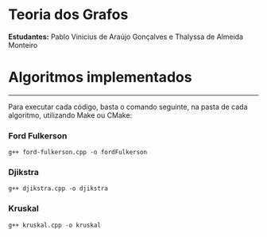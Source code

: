 # Teoria dos Grafos
**Estudantes:** Pablo Vinicius de Araújo Gonçalves e Thalyssa de Almeida Monteiro

# Algoritmos implementados

---
Para executar cada código, basta o comando seguinte, na pasta de cada algoritmo, utilizando Make ou CMake:

### Ford Fulkerson
```g++ ford-fulkerson.cpp -o fordFulkerson```

### Djikstra
```g++ djikstra.cpp -o djikstra```

### Kruskal
```g++ kruskal.cpp -o kruskal```
